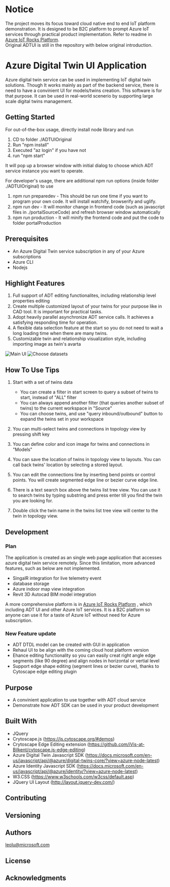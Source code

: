 # Notice
The project moves its focus toward cloud native end to end IoT platform demonstration. It is designed to be B2C platform to prompt Azure IoT services through practical product implementation.
Refer to readme in [Azure IoT Rocks Platform](azureiotrocks-platform.md).<br/>
Original ADTUI is still in the repository with below original introduction.


# Azure Digital Twin UI Application
Azure digital twin service can be used in implementing IoT digital twin solutions. Though It works mainly as part of the backend service, there is need to have a convinient UI for models/twins creation. This software is for that purpose. It can be used in real-world scenerio by supporting large scale digital twins management.

## Getting Started

For out-of-the-box usage, directly install node library and run
1. CD to folder ./ADTUIOriginal
1. Run "npm install"
2. Executed "az login" if you have not
3. run "npm start"

It will pop up a browser window with initial dialog to choose which ADT service instance you want to operate.

For developer's usage, there are additional npm run options (inside folder ./ADTUIOriginal) to use
1. npm run preparedev - This should be run one time if you want to program your own code. It will install watchify, browserify and uglify.
2. npm run dev  -  It will monitor change in frontend code (such as javascript files in ./portalSourceCode) and refresh browser window automatically
3. npm run production - It will minify the frontend code and put the code to folder portalProduction

## Prerequisites

- An Azure Digital Twin service subscription in any of your Azure subscriptions
- Azure CLI
- Nodejs

## Highlight Features
1. Full support of ADT editing functionalites, including relationship level properties editing
2. Create multiple customized layout of your twins for your purpose like in CAD tool. It is important for practical tasks.
3. Adopt heavily parallel asynchronize ADT service calls. It achieves a satisfying responding time for operation.
4. A flexible data selection feature at the start so you do not need to wait a long loading time when there are many twins.
5. Customizable twin and relationship visualization style, including importing image as twin's avarta    

![Main UI](https://raw.githubusercontent.com/leolumicrosoft/ADTUI/master/ADTUIOriginal/libfiles/images/screenshot1.jpg)
![Choose datasets](https://raw.githubusercontent.com/leolumicrosoft/ADTUI/master/ADTUIOriginal/libfiles/images/screenshot2.jpg)

## How To Use Tips
1. Start with a set of twins data
    - You can create a filter in start screen to query a subset of twins to start, instead of "ALL" filter
    - You can always append another filter (that queries another subset of twins) to the current workspace in "Source" 
    - You can choose twins, and use "query inbound/outbound" button to expand the twins set in your workspace

2. You can multi-select twins and connections in topology view by pressing shift key

3. You can define color and icon image for twins and connections in "Models"

4. You can save the location of twins in topology view to layouts. You can call back twins' location by selecting a stored layout.

5. You can edit the connections line by inserting bend points or control points. You will create segmented edge line or bezier curve edge line.

6. There is a text search box above the twins list tree view. You can use it to search twins by typing substring and press enter till you find the twin you are looking for.

7. Double click the twin name in the twins list tree view will center to the twin in topology view.

## Development
### Plan
The application is created as an single web page application that accesses azure digital twin service remotely. Since this limitation, more advanced features, such as below are not implemented.
- SingalR integration for live telemetry event
- database storage 
- Azure indoor map view integration
- Revit 3D Autocad BIM model integration

A more comprehensive platform is in [Azure IoT Rocks Platform](azureiotrocks-platform.md) , which including ADT UI and other Azure IoT services. It is a B2C platform so anyone can use it for a taste of Azure IoT without need for Azure subscription.

### New Feature update
- ADT DTDL model can be created with GUI in application
- Rehaul UI to be align with the coming cloud host platform version
- Ehance editing functionality so you can easily creat right angle edge segments (like 90 degree) and align nodes in horizontal or vertial level
- Support edge shape editing (segment lines or bezier curve), thanks to Cytoscape edge editing plugin

## Purpose
- A convinient application to use together with ADT cloud service
- Demonstrate how ADT SDK can be used in your product development

## Built With

* JQuery
* Crytoscape.js (https://js.cytoscape.org/#demos)
* Crytoscape Edge Editing extension (https://github.com/iVis-at-Bilkent/cytoscape.js-edge-editing)
* Azure Digital Twin Javascript SDK (https://docs.microsoft.com/en-us/javascript/api/@azure/digital-twins-core/?view=azure-node-latest)
* Azure Identity Javascript SDK (https://docs.microsoft.com/en-us/javascript/api/@azure/identity/?view=azure-node-latest)
* W3.CSS (https://www.w3schools.com/w3css/default.asp)
* JQuery UI Layout (http://layout.jquery-dev.com/)


## Contributing

## Versioning

## Authors

leolu@microsoft.com


## License


## Acknowledgments
